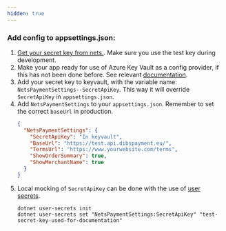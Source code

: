 ```yaml
---
hidden: true
---
```


### Add config to appsettings.json:

1. [Get your secret key from nets.](https://developer.nexigroup.com/nexi-checkout/en-EU/docs/access-your-integration-keys/). Make sure you use the test key during development.
2. Make your app ready for use of Azure Key Vault as a config provider, if this has not been done before. See relevant [documentation](/altinn-studio/reference/configuration/secrets/).
3. Add your secret key to keyvault, with the variable name: `NetsPaymentSettings--SecretApiKey`. This way it will override `SecretApiKey` in `appsettings.json`.
4. Add `NetsPaymentSettings` to your `appsettings.json`. Remember to set the correct `baseUrl` in production.
    ```json
    {
      "NetsPaymentSettings": {
        "SecretApiKey": "In keyvault",
        "BaseUrl": "https://test.api.dibspayment.eu/",
        "TermsUrl": "https://www.yourwebsite.com/terms",
        "ShowOrderSummary": true,
        "ShowMerchantName": true
      }
    }
    ```
5. Local mocking of `SecretApiKey` can be done with the use of [user secrets](https://learn.microsoft.com/en-us/aspnet/core/security/app-secrets?view=aspnetcore-8.0&tabs=windows).
   ```
   dotnet user-secrets init
   dotnet user-secrets set "NetsPaymentSettings:SecretApiKey" "test-secret-key-used-for-documentation"